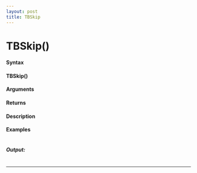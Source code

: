 ```yaml
---
layout: post
title: TBSkip
---
```


# TBSkip()


#### Syntax

#### TBSkip()

#### Arguments

#### Returns

#### Description

#### Examples

```

```

##### Output:

```

```

---